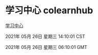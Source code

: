 # 学习中心 colearnhub
[学习中心](http://58.48.52.146:56308/colearnhub/)

2021年 05月 26日 星期三 14:10:01 CST

2021年 05月 26日 星期三 06:10:01 GMT
